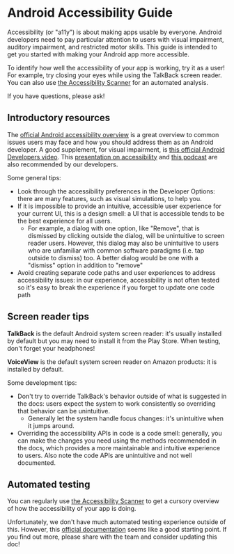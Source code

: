 # Android Accessibility Guide
Accessibility (or "a11y") is about making apps usable by everyone. Android developers need to pay particular attention to users with visual impairment, auditory impairment, and restricted motor skills. This guide is intended to get you started with making your Android app more accessible.

To identify how well the accessibility of your app is working, try it as a user! For example, try closing your eyes while using the TalkBack screen reader. You can also use [the Accessibility Scanner][scanner] for an automated analysis.

If you have questions, please ask!

## Introductory resources
The [official Android accessibility overview](https://developer.android.com/guide/topics/ui/accessibility/apps) is a great overview to common issues users may face and how you should address them as an Android developer. A good supplement, for visual impairment, is [this official Android Developers video](https://www.youtube.com/watch?v=1by5J7c5Vz4). This [presentation on accessibility](https://www.youtube.com/watch?v=UOr3mgqJU0A&feature=youtu.be&list=PLnVy79PaFHMUqqvwbjyKJZv1N8rzHOCBi) and [this podcast](https://androidbackstage.blogspot.com/2014/10/episode-14-accessibility.html) are also recommended by our developers.

Some general tips:
- Look through the accessibility preferences in the Developer Options: there are many features, such as visual simulations, to help you.
- If it is impossible to provide an intuitive, accessible user experience for your current UI, this is a design smell: a UI that is accessible tends to be the best experience for all users.
    - For example, a dialog with one option, like "Remove", that is dismissed by clicking outside the dialog, will be unintuitive to screen reader users. However, this dialog may also be unintuitive to users who are unfamiliar with common software paradigms (i.e. tap outside to dismiss) too. A better dialog would be one with a "dismiss" option in addition to "remove"
- Avoid creating separate code paths and user experiences to address accessibility issues: in our experience, accessibility is not often tested so it's easy to break the experience if you forget to update one code path

## Screen reader tips
**TalkBack** is the default Android system screen reader: it's usually installed by default but you may need to install it from the Play Store. When testing, don't forget your headphones!

**VoiceView** is the default system screen reader on Amazon products: it is installed by default.

Some development tips:
- Don't try to override TalkBack's behavior outside of what is suggested in the docs: users expect the system to work consistently so overriding that behavior can be unintuitive.
    - Generally let the system handle focus changes: it's unintuitive when it jumps around.
- Overriding the accessibility APIs in code is a code smell: generally, you can make the changes you need using the methods recommended in the docs, which provides a more maintainable and intuitive experience to users. Also note the code APIs are unintuitive and not well documented.

## Automated testing
You can regularly use [the Accessibility Scanner][scanner] to get a cursory overview of how the accessibility of your app is doing.

Unfortunately, we don't have much automated testing experience outside of this. However, this [official documentation](https://developer.android.com/training/accessibility/testing#automated) seems like a good starting point. If you find out more, please share with the team and consider updating this doc!

[scanner]: https://support.google.com/accessibility/android/answer/6376570?hl=en
